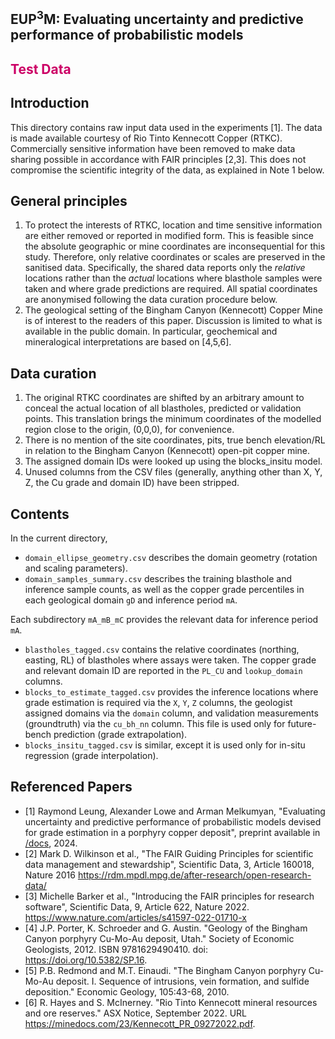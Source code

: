 ## EUP<sup>3</sup>M: Evaluating uncertainty and predictive performance of probabilistic models
## <font color="#cc0066">Test Data</font>

## Introduction

   This directory contains raw input data used in the experiments [1].
   The data is made available courtesy of Rio Tinto Kennecott Copper (RTKC).
   Commercially sensitive information have been removed to make data sharing
   possible in accordance with FAIR principles [2,3]. This does not compromise
   the scientific integrity of the data, as explained in Note 1 below.


## General principles

1. To protect the interests of RTKC, location and time sensitive information
   are either removed or reported in modified form. This is feasible since
   the absolute geographic or mine coordinates are inconsequential for this
   study. Therefore, only relative coordinates or scales are preserved in the
   sanitised data. Specifically, the shared data reports only the *relative*
   locations rather than the *actual* locations where blasthole samples were
   taken and where grade predictions are required. All spatial coordinates
   are anonymised following the data curation procedure below.
2. The geological setting of the Bingham Canyon (Kennecott) Copper Mine is
   of interest to the readers of this paper. Discussion is limited to what is
   available in the public domain. In particular, geochemical and mineralogical
   interpretations are based on [4,5,6].



## Data curation

1. The original RTKC coordinates are shifted by an arbitrary amount to conceal
   the actual location of all blastholes, predicted or validation points.
   This translation brings the minimum coordinates of the modelled region
   close to the origin, (0,0,0), for convenience.
2. There is no mention of the site coordinates, pits, true bench elevation/RL
   in relation to the Bingham Canyon (Kennecott) open-pit copper mine.
3. The assigned domain IDs were looked up using the blocks_insitu model.
4. Unused columns from the CSV files (generally, anything other than X, Y, Z,
   the Cu grade and domain ID) have been stripped.


## Contents

In the current directory,
- `domain_ellipse_geometry.csv` describes the domain geometry (rotation and scaling parameters).
- `domain_samples_summary.csv` describes the training blasthole and inference sample counts, as well as the copper grade percentiles in each geological domain `gD` and inference period `mA`.

Each subdirectory `mA_mB_mC` provides the relevant data for inference period `mA`.
- `blastholes_tagged.csv` contains the relative coordinates (northing, easting, RL) of blastholes where assays were taken. The copper grade and relevant domain ID are reported in the `PL_CU` and `lookup_domain` columns.
- `blocks_to_estimate_tagged.csv` provides the inference locations where grade estimation is required via the `X`, `Y`, `Z` columns, the geologist assigned domains via the `domain` column, and validation measurements (groundtruth) via the `cu_bh_nn` column. This file is used only for future-bench prediction (grade extrapolation).
- `blocks_insitu_tagged.csv` is similar, except it is used only for in-situ regression (grade interpolation).


## Referenced Papers

- [1] Raymond Leung, Alexander Lowe and Arman Melkumyan, "Evaluating uncertainty
   and predictive performance of probabilistic models devised for grade
   estimation in a porphyry copper deposit", preprint available in
   [/docs](/docs/background.pdf), 2024.
- [2] Mark D. Wilkinson et al., "The FAIR Guiding Principles for scientific data
   management and stewardship", Scientific Data, 3, Article 160018, Nature 2016
   https://rdm.mpdl.mpg.de/after-research/open-research-data/
- [3] Michelle Barker et al., "Introducing the FAIR principles for research software",
   Scientific Data, 9, Article 622, Nature 2022.
   https://www.nature.com/articles/s41597-022-01710-x
- [4] J.P. Porter, K. Schroeder and G. Austin. "Geology of the Bingham Canyon
   porphyry Cu-Mo-Au deposit, Utah." Society of Economic Geologists, 2012.
   ISBN 9781629490410. doi: https://doi.org/10.5382/SP.16.
- [5] P.B. Redmond and M.T. Einaudi. "The Bingham Canyon porphyry Cu-Mo-Au
   deposit. I. Sequence of intrusions, vein formation, and sulfide deposition."
   Economic Geology, 105:43-68, 2010.
- [6] R. Hayes and S. McInerney. "Rio Tinto Kennecott mineral resources and ore
   reserves." ASX Notice, September 2022. URL
   https://minedocs.com/23/Kennecott_PR_09272022.pdf.
